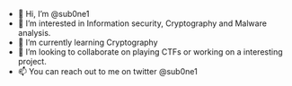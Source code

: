 - 👋 Hi, I’m @sub0ne1
- 👀 I’m interested in Information security, Cryptography and Malware analysis.
- 🌱 I’m currently learning Cryptography
- 💞️ I’m looking to collaborate on playing CTFs or working on a interesting project.
- 📫 You can reach out to me on twitter @sub0ne1

<!---
sub0ne1/sub0ne1 is a ✨ special ✨ repository because its `README.md` (this file) appears on your GitHub profile.
You can click the Preview link to take a look at your changes.
--->
